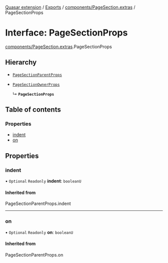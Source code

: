 [Quasar extension](../index.md) / [Exports](../modules.md) / [components/PageSection.extras](../modules/components_PageSection_extras.md) / PageSectionProps

# Interface: PageSectionProps

[components/PageSection.extras](../modules/components_PageSection_extras.md).PageSectionProps

## Hierarchy

- [`PageSectionParentProps`](../modules/components_PageSection_extras.md#pagesectionparentprops)

- [`PageSectionOwnerProps`](components_PageSection_extras.PageSectionOwnerProps.md)

  ↳ **`PageSectionProps`**

## Table of contents

### Properties

- [indent](components_PageSection_extras.PageSectionProps.md#indent)
- [on](components_PageSection_extras.PageSectionProps.md#on)

## Properties

### indent

• `Optional` `Readonly` **indent**: `booleanU`

#### Inherited from

PageSectionParentProps.indent

___

### on

• `Optional` `Readonly` **on**: `booleanU`

#### Inherited from

PageSectionParentProps.on

